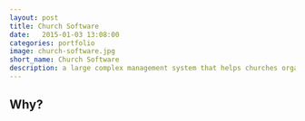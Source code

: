```yaml
---
layout: post
title: Church Software
date:   2015-01-03 13:08:00
categories: portfolio
image: church-software.jpg
short_name: Church Software
description: a large complex management system that helps churches organisae their stuff
---
```


## Why?